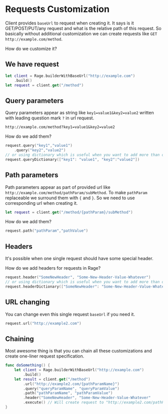 Requests Customization
=============================
Client provides `baseUrl` to request when creating it. It says is it GET/POST/PUT/any request and what is the relative path of this request.
So basically without additional customization we can create requests like `GET http://example.com/method`.

How do we customize it?

## We have request ##
```swift
let client = Rage.builderWithBaseUrl("http://example.com")
    .build()
let request = client.get("/method")
```

## Query parameters ##
Query parameters appear as string like `key1=value1&key2=value2` written with leading question mark `?` in url request.

`http://example.com/method?key1=value1&key2=value2`

How do we add them?
```swift
request.query("key1","value1")
    .query("key2","value2")
// or using dictionary which is useful when you want to add more than one query parameter
request.queryDictionary(["key1": "value1", "key2":"value2"])
```

## Path parameters ##
Path parameters appear as part of provided url like `http://example.com/method/pathParam/subMethod`.
To make `pathParam` replaceable we surround them with `{` and `}`. So we need to use corresponding url when creating it.
```swift
let request = client.get("/method/{pathParam}/subMethod")
```
How do we add them?
```swift
request.path("pathParam","pathValue")
```

## Headers ##
It's possible when one single request should have some special header.

How do we add headers for requests in Rage?
```swift
request.header("SomeNewHeader", "Some-New-Header-Value-Whatever")
// or using dictionary which is useful when you want to add more than one headers
request.headerDictionary(["SomeNewHeader": "Some-New-Header-Value-Whatever", "Header2": "HeaderValue2"])
```

## URL changing ##
You can change even this single request `baseUrl` if you need it.
```swift
request.url("http://example2.com")
```

## Chaining ##
Most awesome thing is that you can chain all these customizations and create one-liner request specification.
```swift
func doSomething() {
    let client = Rage.builderWithBaseUrl("http://example.com")
        .build()
    let result = client.get("/method")
        .url("http://example2.com/{pathParamName}")
        .query("queryParamName", "queryParamValue")
        .path("pathParamName", "pathParamValue")
        .header("SomeNewHeader", "Some-New-Header-Value-Whatever"
        .execute() // Will create request to "http://example2.com/pathParamValue/method?queryParamName=queryParamValue" with header "SomeNewHeader"
}

```
